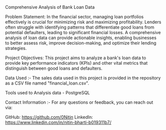Comprehensive Analysis of Bank Loan Data


Problem Statement:
In the financial sector, managing loan portfolios effectively is crucial for minimizing risk and maximizing profitability. Lenders often struggle with identifying patterns that differentiate good loans from potential defaulters, leading to significant financial losses. A comprehensive analysis of loan data can provide actionable insights, enabling businesses to better assess risk, improve decision-making, and optimize their lending strategies.

Project Objectives:
This project aims to analyze a bank's loan data to provide key performance indicators (KPIs) and other vital metrics that distinguish between good loans and defaulters. 

Data Used :- The sales data used in this project is provided in the repository as a CSV file named "financial_loan.csv".

Tools used to Analysis data - PostgreSQL 

Contact Information :- For any questions or feedback, you can reach out via:

GitHub: https://github.com/0Nitin LinkedIn: https://www.linkedin.com/in/nitin-bharti-b019311b7/
